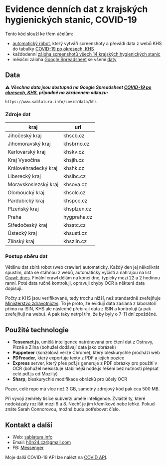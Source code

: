 # Evidence denních dat z krajských hygienických stanic, COVID-19

Tento kód slouží ke třem účelům:
- [automatický robot](generate/), který vytváří screenshoty a převádí data z webů KHS do tabulky [COVID-19 po okresech, KHS](https://docs.google.com/spreadsheets/d/1FFEDhS6VMWon_AWkJrf8j3XxjZ4J6UI1B2lO3IW-EEc/edit?usp=sharing)
- každodenní [záloha screenshotů všech 14 krajských hygienických stanic](2020/)
- měsíční záloha [Google Spreadsheet](https://docs.google.com/spreadsheets/d/1FFEDhS6VMWon_AWkJrf8j3XxjZ4J6UI1B2lO3IW-EEc/edit?usp=sharing) se všemi [daty](backup/)

## Data
:warning: ***Všechna data jsou dostupná na Google Spreadsheet [COVID-19 po okresech, KHS](https://docs.google.com/spreadsheets/d/1FFEDhS6VMWon_AWkJrf8j3XxjZ4J6UI1B2lO3IW-EEc/edit?usp=sharing), případně na zkráceném odkazu:***
``` 
https://www.sablatura.info/covid/data/khs 
```

### Zdroje dat

kraj | url
|---|---|
Jihočeský kraj	|	khscb.cz
Jihomoravský kraj	|	khsbrno.cz
Karlovarský kraj	|	khskv.cz
Kraj Vysočina	|	khsjih.cz
Královéhradecký kraj |	khshk.cz
Liberecký kraj |	khslbc.cz
Moravskoslezský kraj	|	khsova.cz
Olomoucký kraj	|	khsolc.cz
Pardubický kraj	|	khspce.cz
Plzeňský kraj	|	khsplzen.cz
Praha	|	hygpraha.cz
Středočeský kraj	|	khsstc.cz
Ústecký kraj	|	khsusti.cz
Zlínský kraj	|	khszlin.cz

### Postup sběru dat
Většinu dat sbírá robot (web crawler) automaticky. Každý den jej několikrát spustím, data se stáhnou z webů, automaticky vyčistí a nahrajou na list [Crawl: dnes](https://docs.google.com/spreadsheets/d/1FFEDhS6VMWon_AWkJrf8j3XxjZ4J6UI1B2lO3IW-EEc/edit#gid=996854350). Finální crawl dělám na konci dne, typicky mezi 22 a 2 hodinou ranní. Poté data ručně kontroluji, opravuji chyby OCR a některá data dopisuji.

Počty z KHS jsou verifikované, tedy trochu nižší, než standardně zveřejňuje [Ministerstvo zdravotnictví](https://onemocneni-aktualne.mzcr.cz/covid-19).
To je proto, že evidují data zaslaná z laboratoří přímo na ISIN, KHS ale následně přebírají data z ISIN a kontrolují (a pak zveřejňují na webu). A pak taky netrpí tím, že by byly o 7-11 dní zpožděné.

## Použité technologie
- **Tesseract.js**, umělá inteligence natrénovaná pro čtení dat z Ostravy, Plzně a Zlína (bohužel dodávají data jako obrázek)
- **Puppeteer** (konzolová verze Chrome), který bleskurychle prochází web
- **PDFreader**, který exportuje texty z PDF a jejich pozice
- **Express** server, který přes pdf.js generuje z PDF obrázky pro použití v OCR (bohužel neexistuje stabilnější node.js řešení bez nutnosti přepsat celé pdf.js od Mozilly)
- **Sharp**, bleskurychlé modifikace obrázků pro účely OCR

Pozor, celé repo má více než 3 GB, samotný zdrojový kód pak cca 500 MB.

Při vývoji zemřely tisíce subverzí umělé inteligence. Zvláště ty, které nedokázaly rozlišit mezi 6 a 8. Nechť je jim křemíkové nebe lehké. Pokud znáte Sarah Connorovou, možná budu potřebovat číslo.

## Kontakt a další
- Web: [sablatura.info](https://www.sablatura.info)
- Email: [h0n24.cz@gmail.com](mailto:h0n24.cz@gmail.com)
- FB: [Messenger](https://www.messenger.com/t/jan.sablatura)

Moje další COVID-19 API lze nalézt na [COVID API](https://www.sablatura.info/covid/api/).
